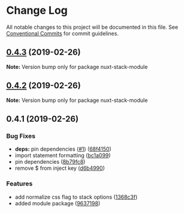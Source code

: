 # Change Log

All notable changes to this project will be documented in this file.
See [Conventional Commits](https://conventionalcommits.org) for commit guidelines.

## [0.4.3](https://github.com/wagerfield/nuxt-stack/compare/v0.4.2...v0.4.3) (2019-02-26)

**Note:** Version bump only for package nuxt-stack-module

## [0.4.2](https://github.com/wagerfield/nuxt-stack/compare/v0.4.1...v0.4.2) (2019-02-26)

**Note:** Version bump only for package nuxt-stack-module

## 0.4.1 (2019-02-26)

### Bug Fixes

- **deps:** pin dependencies ([#1](https://github.com/wagerfield/nuxt-stack/issues/1)) ([68f4150](https://github.com/wagerfield/nuxt-stack/commit/68f4150))
- import statement formatting ([bc1a099](https://github.com/wagerfield/nuxt-stack/commit/bc1a099))
- pin dependencies ([8b79fc8](https://github.com/wagerfield/nuxt-stack/commit/8b79fc8))
- remove \$ from inject key ([d6b4990](https://github.com/wagerfield/nuxt-stack/commit/d6b4990))

### Features

- add normalize css flag to stack options ([1368c3f](https://github.com/wagerfield/nuxt-stack/commit/1368c3f))
- added module package ([9637198](https://github.com/wagerfield/nuxt-stack/commit/9637198))
